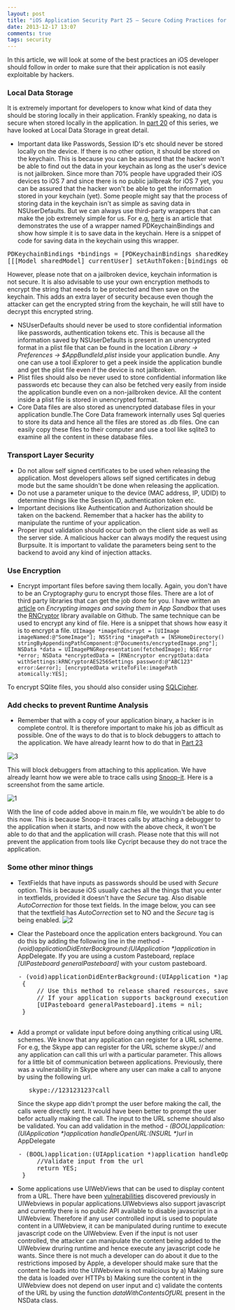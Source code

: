 ```yaml
---
layout: post
title: "iOS Application Security Part 25 – Secure Coding Practices for iOS Development"
date: 2013-12-17 13:07
comments: true
tags: security
---
```


In this article, we will look at some of the best practices an iOS developer should follow in order to make sure that their application is not easily exploitable by hackers.

### Local Data Storage

It is extremely important for developers to know what kind of data they should be storing locally in their application. Frankly speaking, no data is secure when stored locally in the application. In [part 20](http://highaltitudehacks.com/2013/10/26/ios-application-security-part-20-local-data-storage-nsuserdefaults) of this series, we have looked at Local Data Storage in great detail.

<!-- more -->

*   Important data like Passwords, Session ID's etc should never be stored locally on the device. If there is no other option, it should be stored on the keychain. This is because you can be assured that the hacker won't be able to find out the data in your keychain as long as the user's device is not jailbroken. Since more than 70% people have upgraded their iOS devices to iOS 7 and since there is no public jailbreak for iOS 7 yet, you can be assured that the hacker won't be able to get the information stored in your keychain (yet). Some people might say that the process of storing data in the keychain isn't as simple as saving data in NSUserDefaults. But we can always use third-party wrappers that can make the job extremely simple for us. For e.g, [here](http://highaltitudehacks.com/2013/09/17/ios-dev-storing-info-in-keychain-with-nsuserdefaults-like-syntax/) is an article that demonstrates the use of a wrapper named PDKeychainBindings and show how simple it is to save data in the keychain. Here is a snippet of code for saving data in the keychain using this wrapper.

<pre>PDKeychainBindings *bindings = [PDKeychainBindings sharedKeychainBindings];
[[[Model sharedModel] currentUser] setAuthToken:[bindings objectForKey:@"authToken"]];
</pre>

However, please note that on a jailbroken device, keychain information is not secure. It is also advisable to use your own encryption methods to encrypt the string that needs to be protected and then save on the keychain. This adds an extra layer of security because even though the attacker can get the encrypted string from the keychain, he will still have to decrypt this encrypted string.

*   NSUserDefaults should never be used to store confidential information like passwords, authentication tokens etc. This is because all the information saved by NSUserDefaults is present in an unencrypted format in a plist file that can be found in the location _Library -> Preferences -> $AppBundleId.plist_ inside your application bundle. Any one can use a tool iExplorer to get a peek inside the application bundle and get the plist file even if the device is not jailbroken.
*   Plist files should also be never used to store confidential information like passwords etc because they can also be fetched very easily from inside the application bundle even on a non-jailbroken device. All the content inside a plist file is stored in unencrypted format.
*   Core Data files are also stored as unencrypted database files in your application bundle.The Core Data framework internally uses Sql queries to store its data and hence all the files are stored as .db files. One can easily copy these files to their computer and use a tool like sqlite3 to examine all the content in these database files.

### Transport Layer Security

*   Do not allow self signed certificates to be used when releasing the application. Most developers allows self signed certificates in debug mode but the same shouldn't be done when releasing the application.
*   Do not use a parameter unique to the device (MAC address, IP, UDID) to determine things like the Session ID, authentication token etc.
*   Important decisions like Authentication and Authorization should be taken on the backend. Remember that a hacker has the ability to manipulate the runtime of your application.
*   Proper input validation should occur both on the client side as well as the server side. A malicious hacker can always modify the request using Burpsuite. It is important to validate the parameters being sent to the backend to avoid any kind of injection attacks.

### Use Encryption

*   Encrypt important files before saving them locally. Again, you don't have to be an Cryptography guru to encrypt those files. There are a lot of third party libraries that can get the job done for you. I have written an [article](http://highaltitudehacks.com/2013/09/26/ios-dev-encrypted-images-and-saving-them-in-app-sandbox) on _Encrypting images and saving them in App Sandbox_ that uses the [RNCryptor](https://github.com/rnapier/RNCryptor) library available on Github. The same technique can be used to encrypt any kind of file. Here is a snippet that shows how easy it is to encrypt a file.
`UIImage *imageToEncrypt = [UIImage imageNamed:@"SomeImage"]; NSString *imagePath = [NSHomeDirectory() stringByAppendingPathComponent:@"Documents/encryptedImage.png"]; NSData *data = UIImagePNGRepresentation(fetchedImage); NSError *error; NSData *encryptedData = [RNEncryptor encryptData:data withSettings:kRNCryptorAES256Settings password:@"ABC123" error:&error]; [encryptedData writeToFile:imagePath atomically:YES];`

To encrypt SQlite files, you should also consider using [SQLCipher](http://sqlcipher.net/).

### Add checks to prevent Runtime Analysis

*   Remember that with a copy of your application binary, a hacker is in complete control. It is therefore important to make his job as difficult as possible. One of the ways to do that is to block debuggers to attach to the application. We have already learnt how to do that in [Part 23](http://resources.infosecinstitute.com/ios-application-security-part-23-defending-runtime-analysis-manipulation/)

![3]({{site.baseurl}}/images/posts/ios25/3.png)

This will block debuggers from attaching to this application. We have already learnt how we were able to trace calls using [Snoop-it](http://highaltitudehacks.com/2013/08/20/ios-application-security-part-9-analyzing-security-of-ios-applications-using-snoop-it). Here is a screenshot from the same article.

![1]({{site.baseurl}}/images/posts/ios25/1.png)

With the line of code added above in main.m file, we wouldn't be able to do this now. This is because Snoop-it traces calls by attaching a debugger to the application when it starts, and now with the above check, it won't be able to do that and the application will crash. Please note that this will not prevent the application from tools like Cycript because they do not trace the application.

### Some other minor things

*   TextFields that have inputs as passwords should be used with _Secure_ option. This is because iOS usually caches all the things that you enter in textfields, provided it doesn't have the _Secure_ tag. Also disable _AutoCorrection_ for those text fields. In the image below, you can see that the textfield has _AutoCorrection_ set to NO and the _Secure_ tag is being enabled.
![2]({{site.baseurl}}/images/posts/ios25/2.png)

*   Clear the Pasteboard once the application enters background. You can do this by adding the following line in the method _- (void)applicationDidEnterBackground:(UIApplication *)application_ in AppDelegate. Ify you are using a custom Pasteboard, replace _[UIPasteboard generalPasteboard]_ with your custom pasteboard.

<pre>	- (void)applicationDidEnterBackground:(UIApplication *)application
	{
	    // Use this method to release shared resources, save user data, invalidate timers, and store enough application state information to restore your application to its current state in case it is terminated later. 
	    // If your application supports background execution, this method is called instead of applicationWillTerminate: when the user quits.
	    [UIPasteboard generalPasteboard].items = nil;
	}

</pre>

*   Add a prompt or validate input before doing anything critical using URL schemes. We know that any application can register for a URL scheme. For e.g, the Skype app can register for the URL scheme skype:// and any application can call this url with a particular parameter. This allows for a little bit of communication between applications. Previously, there was a vulnerability in Skype where any user can make a call to anyone by using the following url.

    <pre>	skype://123123123?call
    </pre>

    Since the skype app didn't prompt the user before making the call, the calls were directly sent. It would have been better to prompt the user befor actually making the call. The input to the URL scheme should also be validated. You can add validation in the method _- (BOOL)application:(UIApplication *)application handleOpenURL:(NSURL *)url_ in AppDelegate

<pre>	- (BOOL)application:(UIApplication *)application handleOpenURL:(NSURL *)url {
	    //Validate input from the url
	    return YES;
	}
</pre>

*   Some applications use UIWebViews that can be used to display content from a URL. There have been [vulnerabilities](https://www.google.co.in/url?sa=t&rct=j&q=&esrc=s&source=web&cd=2&cad=rja&ved=0CEcQFjAB&url=https%3A%2F%2Fsuperevr.com%2Fblog%2F2011%2Fxss-in-skype-for-ios%2F&ei=nfCOUpLNHsq8rAfUwoGQCg&usg=AFQjCNGLyriyo0tNWE9nfO4vdxWHb7KoFw&sig2=gNsCv0PGojvQGfW6YojWVQ&bvm=bv.57084495,d.bmk) discovered previously in UIWebviews in popular applications.UIWebviews also support javascript and currently there is no public API available to disable javascript in a UIWebview. Therefore if any user controlled input is used to populate content in a UIWebview, it can be manipulated during runtime to execute javascript code on the UIWebview. Even if the input is not user controlled, the attacker can manipulate the content being added to the UIWebview druring runtime and hence execute any javascript code he wants. Since there is not much a developer can do about it due to the restrictions imposed by Apple, a developer should make sure that the content he loads into the UIWebview is not malicious by a) Making sure the data is loaded over HTTPs b) Making sure the content in the UIWebview does not depend on user input and c) validate the contents of the URL by using the function _dataWithContentsOfURL_ present in the NSData class.